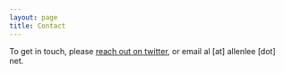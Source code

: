 ```yaml
---
layout: page
title: Contact
---
```


To get in touch, please [reach out on twitter](https://twitter.com/intent/tweet?text=%40allen_lee_), or email al [at] allenlee [dot] net.
